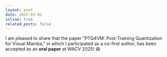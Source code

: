 ```yaml
---
layout: post
date: 2025-03-02
inline: true
related_posts: false
---
```


I am pleased to share that the paper "PTQ4VM: Post-Training Quantization for Visual Mamba," in which I participated as a co-first author, has been accepted as an **oral paper** at WACV 2025! :smile:
